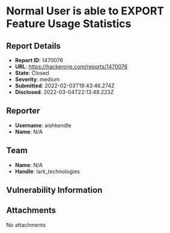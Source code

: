 # Normal User is able to EXPORT Feature Usage Statistics

## Report Details
- **Report ID**: 1470076
- **URL**: https://hackerone.com/reports/1470076
- **State**: Closed
- **Severity**: medium
- **Submitted**: 2022-02-03T19:43:46.274Z
- **Disclosed**: 2022-03-04T22:13:48.223Z

## Reporter
- **Username**: aishkendle
- **Name**: N/A

## Team
- **Name**: N/A
- **Handle**: lark_technologies

## Vulnerability Information


## Attachments
No attachments
